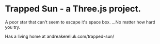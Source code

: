 # Trapped Sun - a Three.js project.

A poor star that can't seem to escape it's space box. ...No matter how hard you try.

Has a living home at andreakereliuk.com/trapped-sun/
